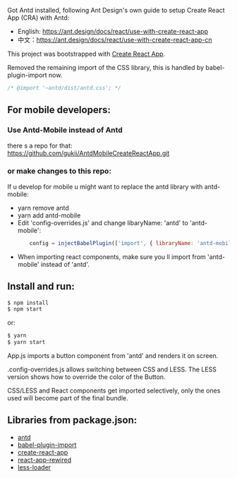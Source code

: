 

Got Antd installed, following Ant Design's own guide to setup Create React App (CRA) with Antd:
- English: https://ant.design/docs/react/use-with-create-react-app
- 中文：https://ant.design/docs/react/use-with-create-react-app-cn

This project was bootstrapped with [Create React App](https://github.com/facebookincubator/create-react-app).

Removed the remaining import of the CSS library, this is handled by babel-plugin-import now.
```js
/* @import '~antd/dist/antd.css'; */
```


## For mobile developers:
### Use Antd-Mobile instead of Antd
there s a repo for that:
https://github.com/gukii/AntdMobileCreateReactApp.git

### or make changes to this repo:

If u develop for mobile u might want to replace the antd library with antd-mobile:
- yarn remove antd
- yarn add antd-mobile
- Edit 'config-overrides.js' and change libaryName: 'antd' to 'antd-mobile':
```js
       config = injectBabelPlugin(['import', { libraryName: 'antd-mobile', style: true }], config);  
```
- When importing react components, make sure you ll import from 'antd-mobile' instead of 'antd'.


## Install and run:

```bash
$ npm install
$ npm start
```

or:

```bash
$ yarn
$ yarn start
```

App.js imports a button component from 'antd' and renders it on screen.

.config-overrides.js allows switching between CSS and LESS.
The LESS version shows how to override the color of the Button.

CSS/LESS and React components get imported selectively, only the ones used will become part of the final bundle.


## Libraries from package.json:

- [antd](http://github.com/ant-design/ant-design/)
- [babel-plugin-import](http://github.com/ant-design/babel-plugin-import/)
- [create-react-app](https://github.com/facebookincubator/create-react-app)
- [react-app-rewired](https://github.com/timarney/react-app-rewired)
- [less-loader](https://github.com/webpack/less-loader)



